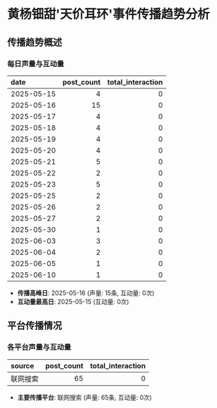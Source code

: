 # 黄杨钿甜'天价耳环'事件传播趋势分析

## 传播趋势概述

### 每日声量与互动量
| date       |   post_count |   total_interaction |
|:-----------|-------------:|--------------------:|
| 2025-05-15 |            4 |                   0 |
| 2025-05-16 |           15 |                   0 |
| 2025-05-17 |            4 |                   0 |
| 2025-05-18 |            4 |                   0 |
| 2025-05-19 |            4 |                   0 |
| 2025-05-20 |            4 |                   0 |
| 2025-05-21 |            5 |                   0 |
| 2025-05-22 |            2 |                   0 |
| 2025-05-23 |            5 |                   0 |
| 2025-05-25 |            2 |                   0 |
| 2025-05-26 |            2 |                   0 |
| 2025-05-27 |            2 |                   0 |
| 2025-05-30 |            1 |                   0 |
| 2025-06-03 |            3 |                   0 |
| 2025-06-04 |            2 |                   0 |
| 2025-06-05 |            1 |                   0 |
| 2025-06-10 |            1 |                   0 |

- **传播高峰日**: 2025-05-16 (声量: 15条, 互动量: 0次)
- **互动量最高日**: 2025-05-15 (互动量: 0次)

## 平台传播情况

### 各平台声量与互动量
| source   |   post_count |   total_interaction |
|:---------|-------------:|--------------------:|
| 联网搜索     |           65 |                   0 |

- **主要传播平台**: 联网搜索 (声量: 65条, 互动量: 0次)

